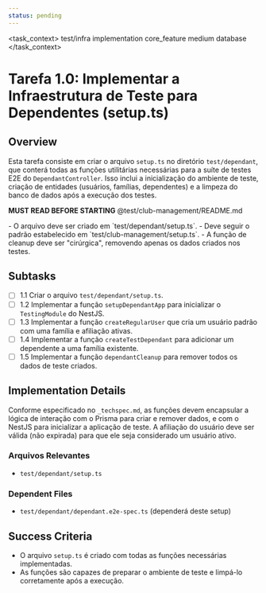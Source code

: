 ```yaml
---
status: pending
---
```


<task_context>
<domain>test/infra</domain>
<type>implementation</type>
<scope>core_feature</scope>
<complexity>medium</complexity>
<dependencies>database</dependencies>
</task_context>

# Tarefa 1.0: Implementar a Infraestrutura de Teste para Dependentes (setup.ts)

## Overview

Esta tarefa consiste em criar o arquivo `setup.ts` no diretório `test/dependant`, que conterá todas as funções utilitárias necessárias para a suíte de testes E2E do `DependantController`. Isso inclui a inicialização do ambiente de teste, criação de entidades (usuários, famílias, dependentes) e a limpeza do banco de dados após a execução dos testes.

<import>**MUST READ BEFORE STARTING** @test/club-management/README.md</import>

<requirements>
- O arquivo deve ser criado em `test/dependant/setup.ts`.
- Deve seguir o padrão estabelecido em `test/club-management/setup.ts`.
- A função de cleanup deve ser "cirúrgica", removendo apenas os dados criados nos testes.
</requirements>

## Subtasks

- [ ] 1.1 Criar o arquivo `test/dependant/setup.ts`.
- [ ] 1.2 Implementar a função `setupDependantApp` para inicializar o `TestingModule` do NestJS.
- [ ] 1.3 Implementar a função `createRegularUser` que cria um usuário padrão com uma família e afiliação ativas.
- [ ] 1.4 Implementar a função `createTestDependant` para adicionar um dependente a uma família existente.
- [ ] 1.5 Implementar a função `dependantCleanup` para remover todos os dados de teste criados.

## Implementation Details

Conforme especificado no `_techspec.md`, as funções devem encapsular a lógica de interação com o Prisma para criar e remover dados, e com o NestJS para inicializar a aplicação de teste. A afiliação do usuário deve ser válida (não expirada) para que ele seja considerado um usuário ativo.

### Arquivos Relevantes

- `test/dependant/setup.ts`

### Dependent Files

- `test/dependant/dependant.e2e-spec.ts` (dependerá deste setup)

## Success Criteria

- O arquivo `setup.ts` é criado com todas as funções necessárias implementadas.
- As funções são capazes de preparar o ambiente de teste e limpá-lo corretamente após a execução.
